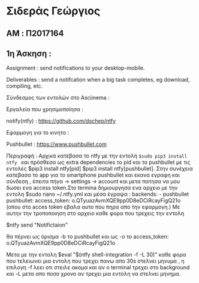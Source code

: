 # Σιδεράς Γεώργιος

## AM : Π2017164

## 1η Άσκηση : 

Assignment : send notifications to your desktop-mobile.

Deliverables : send a notifcation when a big task completes, eg download, compiling, etc.  

Σύνδεσμος των εντολών στο Asciinema : 

Εργαλεία που χρησιμοποίησα :

notify(ntfy) : https://github.com/dschep/ntfy

Εφαρμογη για το κινητο : 

Pushbullet : https://www.pushbullet.com

Περιγραφή : Αρχικά κατέβασα το ntfy με την εντολή ```$sudo pip3 install ntfy ```
και πρόσθεσα ως extra dependencies το pid και το pushbullet με τις εντολές 
$pip3 install ntfy[pid]
$pip3 install ntfy[pushbullet].
Στην συνέχεια κατεβασα το app για το smartphone pushbullet και εκανα εγραφη και σύνδεση , έπειτα πήγα -> settings -> account και μετα πατησα να μου δωσει ενα access token.Στο termina δημιουργησα ενα αρχειο με την εντολη 
$sudo nano ~/.ntfy.yml
και μέσα έγραψα : 
backends:
    - pushbullet
pushbullet:
    access_token: o.QTyuazAvmXQE9pp0D8eDCiRcayFigQ21ο
(οπου στο acces token εβαλα αυτο που πηρα απο την εφαρμογη.)
Με αυτην την τροποποιηση στο αρχειο καθε φορα που τρεχεις την εντολη 

$ntfy send "Notifictaion" 

θα πέρνει ως όρισμα -b το pushbullet και ως -o το access_token: o.QTyuazAvmXQE9pp0D8eDCiRcayFigQ21ο

Μετα με την εντολη $eval "$(ntfy shell-integration -f -L 30)" καθε φορα που τελειωνει μια εντολη που τρεχει πανω απο 30s στελνει μηνυμα , η επιλογη -f λεει οτι στειλε ακομα και αν ο terminal τρεχει στο background και -L μετα απο ποσο χρονο αν τρεχει μια εντολη να στελνει μηνημα.




